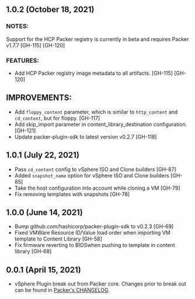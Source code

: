 ## 1.0.2 (October 18, 2021)

### NOTES:
Support for the HCP Packer registry is currently in beta and requires 
Packer v1.7.7 [GH-115] [GH-120]

### FEATURES:
* Add HCP Packer registry image metadata to all artifacts. [GH-115]
    [GH-120]

## IMPROVEMENTS:
* Add `floppy_content` parameter, which is similar to `http_content` and
    `cd_content`, but for floppy. [GH-117]
* Add skip_import parameter in content_library_destination configuration.
    [GH-121]
* Update packer-plugin-sdk to latest version v0.2.7 [GH-118]

## 1.0.1 (July 22, 2021)

* Pass `cd_content` config to vSphere ISO and Clone builders [GH-87]
* Added `snapshot_name` option for vSphere ISO and Clone builders [GH-85]
* Take the host configuration into account while cloning a VM [GH-79]
* Fix removing templates with snapshots [GH-78]

## 1.0.0 (June 14, 2021)

* Bump github.com/hashicorp/packer-plugin-sdk to v0.2.3 [GH-69]
* Fixed VMWare Resource ID/Value load order when importing VM template to Content Library [GH-58]
* Fix firmware reverting to BIOSwhen pushing to template in content library [GH-68]

## 0.0.1 (April 15, 2021)

* vSphere Plugin break out from Packer core. Changes prior to break out can be found in [Packer's CHANGELOG](https://github.com/hashicorp/packer/blob/master/CHANGELOG.md).
